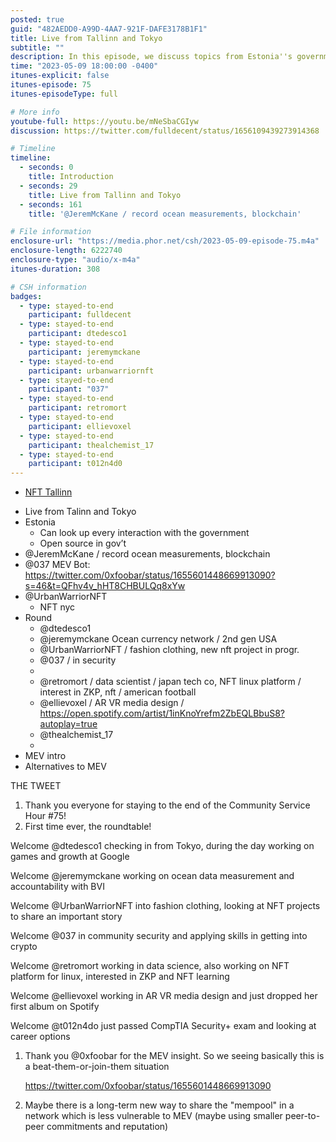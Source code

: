 ```yaml
---
posted: true
guid: "482AEDD0-A99D-4AA7-921F-DAFE3178B1F1"
title: Live from Tallinn and Tokyo
subtitle: ""
description: In this episode, we discuss topics from Estonia''s government transparency to ocean measurement data on blockchain, MEV bot, fashion clothing in NFT, and security in crypto. We also hear from data sciences professionals talking about their work on NFT platforms and ZKP learning. Featuring a roundtable with diverse perspectives, this episode brings you a treasure trove of insights from across the globe. 
time: "2023-05-09 18:00:00 -0400"
itunes-explicit: false
itunes-episode: 75
itunes-episodeType: full

# More info
youtube-full: https://youtu.be/mNeSbaCGIyw
discussion: https://twitter.com/fulldecent/status/1656109439273914368

# Timeline
timeline:
  - seconds: 0
    title: Introduction
  - seconds: 29
    title: Live from Tallinn and Tokyo
  - seconds: 161
    title: '@JeremMcKane / record ocean measurements, blockchain'

# File information
enclosure-url: "https://media.phor.net/csh/2023-05-09-episode-75.m4a"
enclosure-length: 6222740
enclosure-type: "audio/x-m4a"
itunes-duration: 308

# CSH information
badges:
  - type: stayed-to-end
    participant: fulldecent
  - type: stayed-to-end
    participant: dtedesco1
  - type: stayed-to-end
    participant: jeremymckane
  - type: stayed-to-end
    participant: urbanwarriornft
  - type: stayed-to-end
    participant: "037"
  - type: stayed-to-end
    participant: retromort
  - type: stayed-to-end
    participant: ellievoxel
  - type: stayed-to-end
    participant: thealchemist_17
  - type: stayed-to-end
    participant: t012n4d0
---
```


- [NFT Tallinn](https://bananaconf.xyz/)

<!--end of quick notes-->

- Live from Talinn and Tokyo
- Estonia
  - Can look up every interaction with the government
  - Open source in gov’t
- @JeremMcKane / record ocean measurements, blockchain
- @037 MEV Bot: https://twitter.com/0xfoobar/status/1655601448669913090?s=46&t=QFhv4v_hHT8CHBULQq8xYw
- @UrbanWarriorNFT
  - NFT nyc 
- Round
  - @dtedesco1
  - @jeremymckane Ocean currency network / 2nd gen USA
  - @UrbanWarriorNFT / fashion clothing, new nft project in progr.
  - @037 / in security 
  - 
  - @retromort / data scientist / japan tech co, NFT linux platform / interest in ZKP, nft / american football 
  - @ellievoxel / AR VR media design / https://open.spotify.com/artist/1inKnoYrefm2ZbEQLBbuS8?autoplay=true
  - @thealchemist_17
  - 
- MEV intro
- Alternatives to MEV

THE TWEET

1. Thank you everyone for staying to the end of the Community Service Hour #75!
2. First time ever, the roundtable!

Welcome @dtedesco1 checking in from Tokyo, during the day working on games and growth at Google

Welcome @jeremymckane working on ocean data measurement and accountability with BVI

Welcome @UrbanWarriorNFT into fashion clothing, looking at NFT projects to share an important story

Welcome @037 in community security and applying skills in getting into crypto

Welcome @retromort working in data science, also working on NFT platform for linux, interested in ZKP and NFT learning

Welcome @ellievoxel working in AR VR media design and just dropped her first album on Spotify

Welcome @t012n4do just passed CompTIA Security+ exam and looking at career options

1. Thank you @0xfoobar for the MEV insight. So we seeing basically this is a beat-them-or-join-them situation

   https://twitter.com/0xfoobar/status/1655601448669913090 

2. Maybe there is a long-term new way to share the "mempool" in a network which is less vulnerable to MEV (maybe using smaller peer-to-peer commitments and reputation)